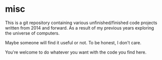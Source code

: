 # misc

This is a git repository containing various unfinished/finished code projects
written from 2014 and forward. As a result of my previous years exploring the
universe of computers.

Maybe someone will find it useful or not. To be honest, I don't care. 

You're welcome to do whatever you want with the code you find here.

